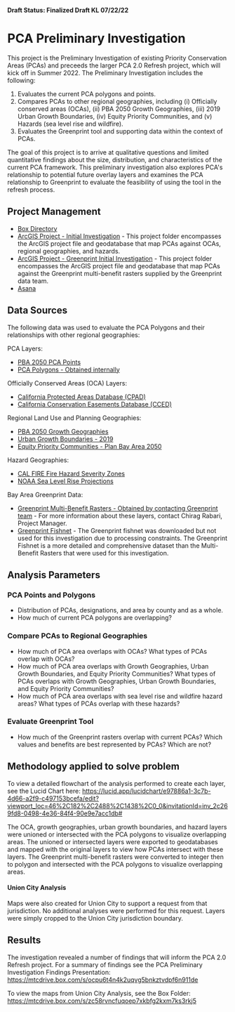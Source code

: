 **Draft Status: Finalized Draft KL 07/22/22**

# PCA Preliminary Investigation

This project is the Preliminary Investigation of existing Priority Conservation Areas (PCAs) and preceeds the larger PCA 2.0 Refresh project, which will kick off in Summer 2022. The Preliminary Investigation includes the following: 

1. Evaluates the current PCA polygons and points. 
2. Compares PCAs to other regional geographies, including (i) Officially conserved areas (OCAs), (ii) PBA 2050 Growth Geographies, (iii) 2019 Urban Growth Boundaries, (iv) Equity Priority Communities, and (v) Hazards (sea level rise and wildfire).
3. Evaluates the Greenprint tool and supporting data within the context of PCAs.          

The goal of this project is to arrive at qualitative questions and limited quantitative findings about the size, distribution, and characteristics of the current PCA framework. This preliminary investigation also explores PCA's relationship to potential future overlay layers and examines the PCA relationship to Greenprint to evaluate the feasibility of using the tool in the refresh process.

## Project Management

- [Box Directory](https://mtcdrive.box.com/s/xl9l21jq42esjrnnnzu73vspe0butrrf)
- [ArcGIS Project - Initial Investigation](https://mtcdrive.box.com/s/34yhe91fnk10htcuis1m8i8wxakd9bbu) - This project folder encompasses the ArcGIS project file and geodatabase that map PCAs against OCAs, regional geographies, and hazards.
- [ArcGIS Project - Greenprint Initial Investigation](https://mtcdrive.box.com/s/1so4dlxm8vp7vpsby60jto54ji161va2) - This project folder encompasses the ArcGIS project file and geodatabase that map PCAs against the Greenprint multi-benefit rasters supplied by the Greenprint data team.
- [Asana](https://app.asana.com/0/1200323879598920/1200323879598920)

## Data Sources

The following data was used to evaluate the PCA Polygons and their relationships with other regional geographies:

PCA Layers: 
- [PBA 2050 PCA Points](https://mtc.maps.arcgis.com/home/item.html?id=c750ba059b4340b7a34bb5aa365790db)
- [PCA Polygons - Obtained internally](https://mtcdrive.box.com/s/o2wip98bzlih24549mauskubmeir9zda)

Officially Conserved Areas (OCA) Layers: 
- [California Protected Areas Database (CPAD)](https://www.calands.org/cpad/)
- [California Conservation Easements Database (CCED)](https://www.calands.org/cced/)

Regional Land Use and Planning Geographies:
- [PBA 2050 Growth Geographies](https://mtc.maps.arcgis.com/home/item.html?id=d74d81cfce2a4bc9851858f087b78f49)
- [Urban Growth Boundaries - 2019](https://mtc.maps.arcgis.com/home/item.html?id=cee518ed990947de8d2290416306461f)
- [Equity Priority Communities - Plan Bay Area 2050](https://mtc.maps.arcgis.com/home/item.html?id=1501fe1552414d569ca747e0e23628ff)

Hazard Geographies:
- [CAL FIRE Fire Hazard Severity Zones](https://osfm.fire.ca.gov/divisions/community-wildfire-preparedness-and-mitigation/wildland-hazards-building-codes/fire-hazard-severity-zones-maps/)
- [NOAA Sea Level Rise Projections](https://coast.noaa.gov/slrdata/)

Bay Area Greenprint Data:
- [Greenprint Multi-Benefit Rasters - Obtained by contacting Greenprint team](https://mtcdrive.box.com/s/5f8b0zlrme98jpuizsbn3t7ntcp9qeao) - For more information about these layers, contact Chirag Rabari, Project Manager.
- [Greenprint Fishnet](https://www.bayareagreenprint.org/download/) - The Greenprint fishnet was downloaded but not used for this investigation due to processing constraints. The Greenprint Fishnet is a more detailed and comprehensive dataset than the Multi-Benefit Rasters that were used for this investigation.

## Analysis Parameters

### PCA Points and Polygons
- Distribution of PCAs, designations, and area by county and as a whole.
- How much of current PCA polygons are overlapping?
### Compare PCAs to Regional Geographies
- How much of PCA area overlaps with OCAs? What types of PCAs overlap with OCAs?
- How much of PCA area overlaps with Growth Geographies, Urban Growth Boundaries, and Equity Priority Communities? What types of PCAs overlaps with Growth Geographies, Urban Growth Boundaries, and Equity Priority Communities?
- How much of PCA area overlaps with sea level rise and wildfire hazard areas? What types of PCAs overlap with these hazards?
### Evaluate Greenprint Tool
- How much of the Greenprint rasters overlap with current PCAs? Which values and benefits are best represented by PCAs? Which are not?

## Methodology applied to solve problem

To view a detailed flowchart of the analysis performed to create each layer, see the Lucid Chart here: https://lucid.app/lucidchart/e97886a1-3c7b-4d66-a2f9-c497153bcefa/edit?viewport_loc=46%2C182%2C2488%2C1438%2C0_0&invitationId=inv_2c269fd8-0498-4e36-84f4-90e9e7acc1db#

The OCA, growth geographies, urban growth boundaries, and hazard layers were unioned or intersected with the PCA polygons to visualize overlapping areas. The unioned or intersected layers were exported to geodatabases and mapped with the original layers to view how PCAs intersect with these layers.
The Greenprint multi-benefit rasters were converted to integer then to polygon and intersected with the PCA polygons to visualize overlapping areas.

#### Union City Analysis
Maps were also created for Union City to support a request from that jurisdiction. No additional analyses were performed for this request. Layers were simply cropped to the Union City jurisdiction boundary.

## Results

The investigation revealed a number of findings that will inform the PCA 2.0 Refresh project. For a summary of findings see the PCA Preliminary Investigation Findings Presentation: https://mtcdrive.box.com/s/ocpu6t4n4k2uqvg5bnkztvdpf6n911de 

To view the maps from Union City Analysis, see the Box Folder: https://mtcdrive.box.com/s/zc58rvncfuqoep7xkbfg2kxm7ks3rkj5
